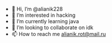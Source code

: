 - 👋 Hi, I’m @alianik228
- 👀 I’m interested in hacking
- 🌱 I’m currently learning java
- 💞️ I’m looking to collaborate on idk
- 📫 How to reach me alianik.rot@mail.ru

